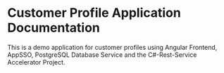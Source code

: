 # Customer Profile Application Documentation

This is a demo application for customer profiles using Angular Frontend, AppSSO, PostgreSQL Database Service and the C#-Rest-Service Accelerator Project.